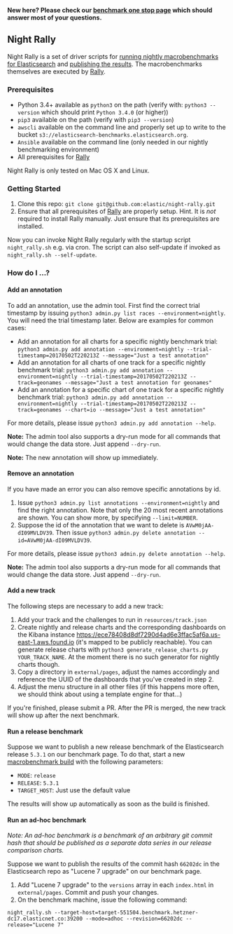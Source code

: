**New here? Please check our [benchmark one stop page](42.md) which should answer most of your questions.**

## Night Rally

Night Rally is a set of driver scripts for [running nightly macrobenchmarks for Elasticsearch](https://elasticsearch-ci.elastic.co/view/All/job/elastic+elasticsearch+master+macrobenchmark-periodic) and [publishing the results](https://elasticsearch-benchmarks.elastic.co/). The macrobenchmarks themselves are executed by [Rally](https://github.com/elastic/rally).

### Prerequisites

* Python 3.4+ available as `python3` on the path (verify with: `python3 --version` which should print `Python 3.4.0` (or higher))
* `pip3` available on the path (verify with `pip3 --version`)
* `awscli` available on the command line and properly set up to write to the bucket `s3://elasticsearch-benchmarks.elasticsearch.org`.
* `Ansible` available on the command line (only needed in our nightly benchmarking environment)
* All prerequisites for [Rally](https://github.com/elastic/rally)

Night Rally is only tested on Mac OS X and Linux.

### Getting Started

1. Clone this repo: `git clone git@github.com:elastic/night-rally.git`
2. Ensure that all prerequisites of [Rally](https://github.com/elastic/rally) are properly setup. Hint. It is *not* required to install Rally manually. Just ensure that its prerequisites are installed.

Now you can invoke Night Rally regularly with the startup script `night_rally.sh` e.g. via cron. The script can also self-update if invoked as `night_rally.sh --self-update`. 


### How do I ...?

#### Add an annotation

To add an annotation, use the admin tool. First find the correct trial timestamp by issuing `python3 admin.py list races --environment=nightly`. You will need the trial timestamp later. Below are examples for common cases:
 
* Add an annotation for all charts for a specific nightly benchmark trial: `python3 admin.py add annotation --environment=nightly --trial-timestamp=20170502T220213Z --message="Just a test annotation"`
* Add an annotation for all charts of one track for a specific nightly benchmark trial: `python3 admin.py add annotation --environment=nightly --trial-timestamp=20170502T220213Z --track=geonames --message="Just a test annotation for geonames"`
* Add an annotation for a specific chart of one track for a specific nightly benchmark trial: `python3 admin.py add annotation --environment=nightly --trial-timestamp=20170502T220213Z --track=geonames --chart=io --message="Just a test annotation"`

For more details, please issue `python3 admin.py add annotation --help`.

**Note:** The admin tool also supports a dry-run mode for all commands that would change the data store. Just append `--dry-run`.

**Note:** The new annotation will show up immediately. 

#### Remove an annotation

If you have made an error you can also remove specific annotations by id.

1. Issue `python3 admin.py list annotations --environment=nightly` and find the right annotation. Note that only the 20 most recent annotations are shown. You can show more, by specifying `--limit=NUMBER`. 
2. Suppose the id of the annotation that we want to delete is `AVwM0jAA-dI09MVLDV39`. Then issue `python3 admin.py delete annotation --id=AVwM0jAA-dI09MVLDV39`.

For more details, please issue `python3 admin.py delete annotation --help`.

**Note:** The admin tool also supports a dry-run mode for all commands that would change the data store. Just append `--dry-run`.
 
#### Add a new track
 
The following steps are necessary to add a new track: 

1. Add your track and the challenges to run in `resources/track.json`
2. Create nightly and release charts and the corresponding dashboards on the Kibana instance https://ece78408d8df7290d4ad6e3ffac5af6a.us-east-1.aws.found.io (it's mapped to be publicly reachable). You can generate release charts with `python3 generate_release_charts.py YOUR_TRACK_NAME`. At the moment there is no such generator for nightly charts though.
3. Copy a directory in `external/pages`, adjust the names accordingly and reference the UUID of the dashboards that you've created in step 2.
4. Adjust the menu structure in all other files (if this happens more often, we should think about using a template engine for that...)

If you're finished, please submit a PR. After the PR is merged, the new track will show up after the next benchmark.


#### Run a release benchmark

Suppose we want to publish a new release benchmark of the Elasticsearch release `5.3.1` on our benchmark page. To do that, start a new [macrobenchmark build](https://elasticsearch-ci.elastic.co/view/All/job/elastic+elasticsearch+master+macrobenchmark-periodic/) with the following parameters:

* `MODE`: `release`
* `RELEASE`: `5.3.1`
* `TARGET_HOST`: Just use the default value

The results will show up automatically as soon as the build is finished.

#### Run an ad-hoc benchmark

_Note: An ad-hoc benchmark is a benchmark of an arbitrary git commit hash that should be published as a separate data series in our release comparison charts._

Suppose we want to publish the results of the commit hash `66202dc` in the Elasticsearch repo as "Lucene 7 upgrade" on our benchmark page. 

1. Add "Lucene 7 upgrade" to the `versions` array in each `index.html` in `external/pages`. Commit and push your changes.
2. On the benchmark machine, issue the following command:

```
night_rally.sh --target-host=target-551504.benchmark.hetzner-dc17.elasticnet.co:39200 --mode=adhoc --revision=66202dc --release="Lucene 7"
```